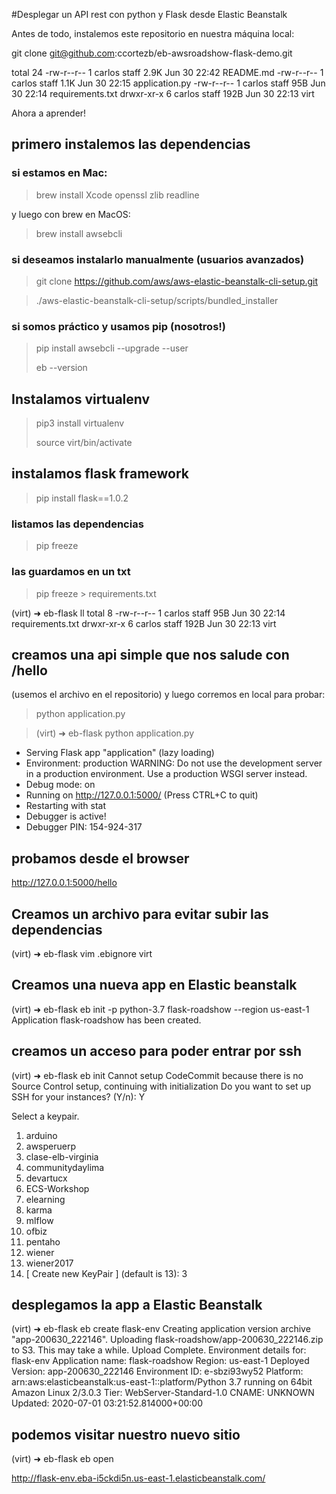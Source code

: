 #Desplegar un API rest con python y Flask desde Elastic Beanstalk

Antes de todo, instalemos este repositorio en nuestra máquina local:

git clone git@github.com:ccortezb/eb-awsroadshow-flask-demo.git

total 24
-rw-r--r--  1 carlos  staff   2.9K Jun 30 22:42 README.md
-rw-r--r--  1 carlos  staff   1.1K Jun 30 22:15 application.py
-rw-r--r--  1 carlos  staff    95B Jun 30 22:14 requirements.txt
drwxr-xr-x  6 carlos  staff   192B Jun 30 22:13 virt

Ahora a aprender!

## primero instalemos las dependencias

### si estamos en Mac:

> brew install Xcode openssl zlib readline

y luego con brew en MacOS:

> brew install awsebcli

### si deseamos instalarlo manualmente (usuarios avanzados)

> git clone https://github.com/aws/aws-elastic-beanstalk-cli-setup.git

> ./aws-elastic-beanstalk-cli-setup/scripts/bundled_installer

### si somos práctico y usamos pip (nosotros!)

> pip install awsebcli --upgrade --user
> 
> eb --version


## Instalamos virtualenv

> pip3 install virtualenv
> 
> source virt/bin/activate


## instalamos flask framework
> pip install flask==1.0.2

### listamos las dependencias

> pip freeze

### las guardamos en un txt

> pip freeze > requirements.txt

(virt) ➜  eb-flask ll
total 8
-rw-r--r--  1 carlos  staff    95B Jun 30 22:14 requirements.txt
drwxr-xr-x  6 carlos  staff   192B Jun 30 22:13 virt


## creamos una api simple que nos salude con /hello

(usemos el archivo en el repositorio)
y luego corremos en local para probar:

>  python application.py

> (virt) ➜  eb-flask python application.py
 * Serving Flask app "application" (lazy loading)
 * Environment: production
   WARNING: Do not use the development server in a production environment.
   Use a production WSGI server instead.
 * Debug mode: on
 * Running on http://127.0.0.1:5000/ (Press CTRL+C to quit)
 * Restarting with stat
 * Debugger is active!
 * Debugger PIN: 154-924-317


## probamos desde el browser

http://127.0.0.1:5000/hello


## Creamos un archivo para evitar subir las dependencias

(virt) ➜  eb-flask vim .ebignore
virt

## Creamos una nueva app en Elastic beanstalk 

(virt) ➜  eb-flask eb init -p python-3.7 flask-roadshow --region us-east-1
Application flask-roadshow has been created.

##  creamos un acceso para poder entrar por ssh 
(virt) ➜  eb-flask eb init
Cannot setup CodeCommit because there is no Source Control setup, continuing with initialization
Do you want to set up SSH for your instances?
(Y/n): Y

Select a keypair.
1) arduino
2) awsperuerp
3) clase-elb-virginia
4) communitydaylima
5) devartucx
6) ECS-Workshop
7) elearning
8) karma
9) mlflow
10) ofbiz
11) pentaho
12) wiener
13) wiener2017
14) [ Create new KeyPair ]
(default is 13): 3

## desplegamos la app a Elastic Beanstalk

(virt) ➜  eb-flask eb create flask-env
Creating application version archive "app-200630_222146".
Uploading flask-roadshow/app-200630_222146.zip to S3. This may take a while.
Upload Complete.
Environment details for: flask-env
  Application name: flask-roadshow
  Region: us-east-1
  Deployed Version: app-200630_222146
  Environment ID: e-sbzi93wy52
  Platform: arn:aws:elasticbeanstalk:us-east-1::platform/Python 3.7 running on 64bit Amazon Linux 2/3.0.3
  Tier: WebServer-Standard-1.0
  CNAME: UNKNOWN
  Updated: 2020-07-01 03:21:52.814000+00:00

## podemos visitar nuestro nuevo sitio

(virt) ➜  eb-flask eb open


http://flask-env.eba-i5ckdi5n.us-east-1.elasticbeanstalk.com/